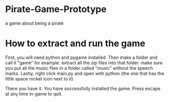 # Pirate-Game-Prototype
a game about being a pirate

# How to extract and run the game
First, you will need python and pygame installed.
Then make a folder and call it "game" for example. extract all the zip files into that folder. make sure you put all the music files in a folder called "music" without the speech marks.
Lastly, right click main.py and open with python (the one that has the little space rocket icon next to it)

There you have it. You have successfully installed the game. Press escape at any time in-game to quit.
